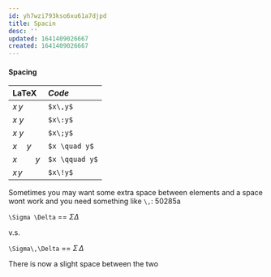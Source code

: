 ```yaml
---
id: yh7wzi793kso6xu61a7djpd
title: Spacin
desc: ''
updated: 1641409026667
created: 1641409026667
---
```



#### Spacing

| **LaTeX**    | _Code_         |
| :----------- | :------------- |
| $x\,y$       | `$x\,y$`       |
| $x\:y$       | `$x\:y$`       |
| $x\;y$       | `$x\;y$`       |
| $x \quad y$  | `$x \quad y$`  |
| $x \qquad y$ | `$x \qquad y$` |
| $x\!y$       | `$x\!y$`       |

Sometimes you may want some extra space between elements and a space wont work and you need something like `\,`: 50285a

`\Sigma \Delta` == $\Sigma \Delta$

v.s.

`\Sigma\,\Delta` == $\Sigma\,\Delta$

There is now a slight space between the two
